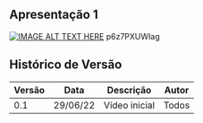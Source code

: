 ## Apresentação 1

[![IMAGE ALT TEXT HERE](http://img.youtube.com/vi/p6z7PXUWIag/0.jpg)](http://www.youtube.com/watch?v=p6z7PXUWIag)
p6z7PXUWIag

## Histórico de Versão

| Versão | Data | Descrição | Autor |
|--------|------|-----------|-------|
| 0.1 | 29/06/22 | Vídeo inicial | Todos |